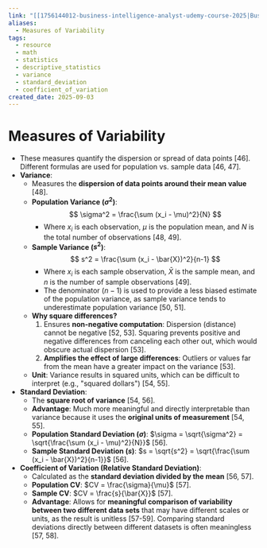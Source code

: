 ```yaml
---
link: "[[1756144012-business-intelligence-analyst-udemy-course-2025|Business Intelligence Analyst Udemy Course 2025]]"
aliases:
  - Measures of Variability
tags:
  - resource
  - math
  - statistics
  - descriptive_statistics
  - variance
  - standard_deviation
  - coefficient_of_variation
created_date: 2025-09-03
---
```

# Measures of Variability
- These measures quantify the dispersion or spread of data points [46]. Different formulas are used for population vs. sample data [46, 47].
- **Variance**:
    - Measures the **dispersion of data points around their mean value** [48].
    - **Population Variance ($\sigma^2$)**:
        $$ \sigma^2 = \frac{\sum (x_i - \mu)^2}{N} $$
        - Where $x_i$ is each observation, $\mu$ is the population mean, and $N$ is the total number of observations [48, 49].
    - **Sample Variance ($s^2$)**:
        $$ s^2 = \frac{\sum (x_i - \bar{X})^2}{n-1} $$
        - Where $x_i$ is each sample observation, $\bar{X}$ is the sample mean, and $n$ is the number of sample observations [49].
        - The denominator $(n-1)$ is used to provide a less biased estimate of the population variance, as sample variance tends to underestimate population variance [50, 51].
    - **Why square differences?**
        1.  Ensures **non-negative computation**: Dispersion (distance) cannot be negative [52, 53]. Squaring prevents positive and negative differences from canceling each other out, which would obscure actual dispersion [53].
        2.  **Amplifies the effect of large differences**: Outliers or values far from the mean have a greater impact on the variance [53].
    - **Unit**: Variance results in squared units, which can be difficult to interpret (e.g., "squared dollars") [54, 55].
- **Standard Deviation**:
    - The **square root of variance** [54, 56].
    - **Advantage**: Much more meaningful and directly interpretable than variance because it uses the **original units of measurement** [54, 55].
    - **Population Standard Deviation ($\sigma$)**: $\sigma = \sqrt{\sigma^2} = \sqrt{\frac{\sum (x_i - \mu)^2}{N}}$ [56].
    - **Sample Standard Deviation ($s$)**: $s = \sqrt{s^2} = \sqrt{\frac{\sum (x_i - \bar{X})^2}{n-1}}$ [56].
- **Coefficient of Variation (Relative Standard Deviation)**:
    - Calculated as the **standard deviation divided by the mean** [56, 57].
    - **Population CV**: $CV = \frac{\sigma}{\mu}$ [57].
    - **Sample CV**: $CV = \frac{s}{\bar{X}}$ [57].
    - **Advantage**: Allows for **meaningful comparison of variability between two different data sets** that may have different scales or units, as the result is unitless [57-59]. Comparing standard deviations directly between different datasets is often meaningless [57, 58].
